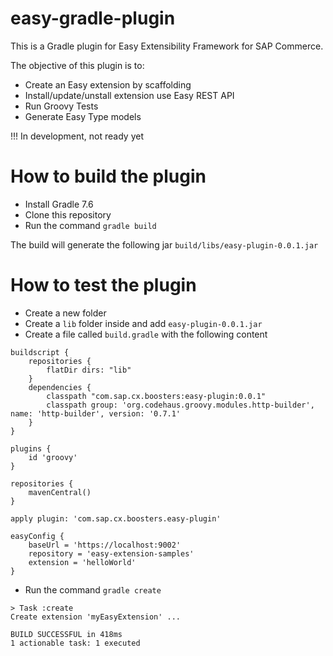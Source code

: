 # easy-gradle-plugin

This is a Gradle plugin for Easy Extensibility Framework for SAP Commerce.

The objective of this plugin is to:
- Create an Easy extension by scaffolding
- Install/update/unstall extension use Easy REST API
- Run Groovy Tests
- Generate Easy Type models

!!! In development, not ready yet

# How to build the plugin
- Install Gradle 7.6
- Clone this repository
- Run the command `gradle build`

The build will generate the following jar `build/libs/easy-plugin-0.0.1.jar`

# How to test the plugin
- Create a new folder
- Create a `lib` folder inside and add `easy-plugin-0.0.1.jar`
- Create a file called `build.gradle` with the following content
```
buildscript {
    repositories {
        flatDir dirs: "lib"
    }
    dependencies {
        classpath "com.sap.cx.boosters:easy-plugin:0.0.1"
        classpath group: 'org.codehaus.groovy.modules.http-builder', name: 'http-builder', version: '0.7.1'   
    }
}

plugins {
    id 'groovy'
}

repositories {
    mavenCentral()
}

apply plugin: 'com.sap.cx.boosters.easy-plugin'

easyConfig {
    baseUrl = 'https://localhost:9002'
    repository = 'easy-extension-samples'       
    extension = 'helloWorld'  
}
```
- Run the command `gradle create`

```
> Task :create
Create extension 'myEasyExtension' ...

BUILD SUCCESSFUL in 418ms
1 actionable task: 1 executed
```
